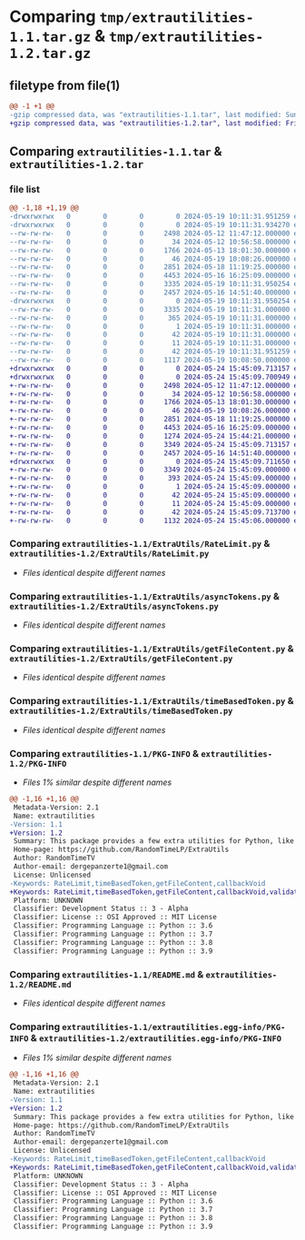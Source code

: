 # Comparing `tmp/extrautilities-1.1.tar.gz` & `tmp/extrautilities-1.2.tar.gz`

## filetype from file(1)

```diff
@@ -1 +1 @@
-gzip compressed data, was "extrautilities-1.1.tar", last modified: Sun May 19 10:11:31 2024, max compression
+gzip compressed data, was "extrautilities-1.2.tar", last modified: Fri May 24 15:45:09 2024, max compression
```

## Comparing `extrautilities-1.1.tar` & `extrautilities-1.2.tar`

### file list

```diff
@@ -1,18 +1,19 @@
-drwxrwxrwx   0        0        0        0 2024-05-19 10:11:31.951259 extrautilities-1.1/
-drwxrwxrwx   0        0        0        0 2024-05-19 10:11:31.934270 extrautilities-1.1/ExtraUtils/
--rw-rw-rw-   0        0        0     2498 2024-05-12 11:47:12.000000 extrautilities-1.1/ExtraUtils/RateLimit.py
--rw-rw-rw-   0        0        0       34 2024-05-12 10:56:58.000000 extrautilities-1.1/ExtraUtils/__init__.py
--rw-rw-rw-   0        0        0     1766 2024-05-13 18:01:30.000000 extrautilities-1.1/ExtraUtils/asyncTokens.py
--rw-rw-rw-   0        0        0       46 2024-05-19 10:08:26.000000 extrautilities-1.1/ExtraUtils/callbackVoid.py
--rw-rw-rw-   0        0        0     2851 2024-05-18 11:19:25.000000 extrautilities-1.1/ExtraUtils/getFileContent.py
--rw-rw-rw-   0        0        0     4453 2024-05-16 16:25:09.000000 extrautilities-1.1/ExtraUtils/timeBasedToken.py
--rw-rw-rw-   0        0        0     3335 2024-05-19 10:11:31.950254 extrautilities-1.1/PKG-INFO
--rw-rw-rw-   0        0        0     2457 2024-05-16 14:51:40.000000 extrautilities-1.1/README.md
-drwxrwxrwx   0        0        0        0 2024-05-19 10:11:31.950254 extrautilities-1.1/extrautilities.egg-info/
--rw-rw-rw-   0        0        0     3335 2024-05-19 10:11:31.000000 extrautilities-1.1/extrautilities.egg-info/PKG-INFO
--rw-rw-rw-   0        0        0      365 2024-05-19 10:11:31.000000 extrautilities-1.1/extrautilities.egg-info/SOURCES.txt
--rw-rw-rw-   0        0        0        1 2024-05-19 10:11:31.000000 extrautilities-1.1/extrautilities.egg-info/dependency_links.txt
--rw-rw-rw-   0        0        0       42 2024-05-19 10:11:31.000000 extrautilities-1.1/extrautilities.egg-info/requires.txt
--rw-rw-rw-   0        0        0       11 2024-05-19 10:11:31.000000 extrautilities-1.1/extrautilities.egg-info/top_level.txt
--rw-rw-rw-   0        0        0       42 2024-05-19 10:11:31.951259 extrautilities-1.1/setup.cfg
--rw-rw-rw-   0        0        0     1117 2024-05-19 10:08:50.000000 extrautilities-1.1/setup.py
+drwxrwxrwx   0        0        0        0 2024-05-24 15:45:09.713157 extrautilities-1.2/
+drwxrwxrwx   0        0        0        0 2024-05-24 15:45:09.700949 extrautilities-1.2/ExtraUtils/
+-rw-rw-rw-   0        0        0     2498 2024-05-12 11:47:12.000000 extrautilities-1.2/ExtraUtils/RateLimit.py
+-rw-rw-rw-   0        0        0       34 2024-05-12 10:56:58.000000 extrautilities-1.2/ExtraUtils/__init__.py
+-rw-rw-rw-   0        0        0     1766 2024-05-13 18:01:30.000000 extrautilities-1.2/ExtraUtils/asyncTokens.py
+-rw-rw-rw-   0        0        0       46 2024-05-19 10:08:26.000000 extrautilities-1.2/ExtraUtils/callbackVoid.py
+-rw-rw-rw-   0        0        0     2851 2024-05-18 11:19:25.000000 extrautilities-1.2/ExtraUtils/getFileContent.py
+-rw-rw-rw-   0        0        0     4453 2024-05-16 16:25:09.000000 extrautilities-1.2/ExtraUtils/timeBasedToken.py
+-rw-rw-rw-   0        0        0     1274 2024-05-24 15:44:21.000000 extrautilities-1.2/ExtraUtils/validate_dict.py
+-rw-rw-rw-   0        0        0     3349 2024-05-24 15:45:09.713157 extrautilities-1.2/PKG-INFO
+-rw-rw-rw-   0        0        0     2457 2024-05-16 14:51:40.000000 extrautilities-1.2/README.md
+drwxrwxrwx   0        0        0        0 2024-05-24 15:45:09.711650 extrautilities-1.2/extrautilities.egg-info/
+-rw-rw-rw-   0        0        0     3349 2024-05-24 15:45:09.000000 extrautilities-1.2/extrautilities.egg-info/PKG-INFO
+-rw-rw-rw-   0        0        0      393 2024-05-24 15:45:09.000000 extrautilities-1.2/extrautilities.egg-info/SOURCES.txt
+-rw-rw-rw-   0        0        0        1 2024-05-24 15:45:09.000000 extrautilities-1.2/extrautilities.egg-info/dependency_links.txt
+-rw-rw-rw-   0        0        0       42 2024-05-24 15:45:09.000000 extrautilities-1.2/extrautilities.egg-info/requires.txt
+-rw-rw-rw-   0        0        0       11 2024-05-24 15:45:09.000000 extrautilities-1.2/extrautilities.egg-info/top_level.txt
+-rw-rw-rw-   0        0        0       42 2024-05-24 15:45:09.713700 extrautilities-1.2/setup.cfg
+-rw-rw-rw-   0        0        0     1132 2024-05-24 15:45:06.000000 extrautilities-1.2/setup.py
```

### Comparing `extrautilities-1.1/ExtraUtils/RateLimit.py` & `extrautilities-1.2/ExtraUtils/RateLimit.py`

 * *Files identical despite different names*

### Comparing `extrautilities-1.1/ExtraUtils/asyncTokens.py` & `extrautilities-1.2/ExtraUtils/asyncTokens.py`

 * *Files identical despite different names*

### Comparing `extrautilities-1.1/ExtraUtils/getFileContent.py` & `extrautilities-1.2/ExtraUtils/getFileContent.py`

 * *Files identical despite different names*

### Comparing `extrautilities-1.1/ExtraUtils/timeBasedToken.py` & `extrautilities-1.2/ExtraUtils/timeBasedToken.py`

 * *Files identical despite different names*

### Comparing `extrautilities-1.1/PKG-INFO` & `extrautilities-1.2/PKG-INFO`

 * *Files 1% similar despite different names*

```diff
@@ -1,16 +1,16 @@
 Metadata-Version: 2.1
 Name: extrautilities
-Version: 1.1
+Version: 1.2
 Summary: This package provides a few extra utilities for Python, like a "RateLimiter" class.
 Home-page: https://github.com/RandomTimeLP/ExtraUtils
 Author: RandomTimeTV
 Author-email: dergepanzerte1@gmail.com
 License: Unlicensed
-Keywords: RateLimit,timeBasedToken,getFileContent,callbackVoid
+Keywords: RateLimit,timeBasedToken,getFileContent,callbackVoid,validate_dict
 Platform: UNKNOWN
 Classifier: Development Status :: 3 - Alpha
 Classifier: License :: OSI Approved :: MIT License
 Classifier: Programming Language :: Python :: 3.6
 Classifier: Programming Language :: Python :: 3.7
 Classifier: Programming Language :: Python :: 3.8
 Classifier: Programming Language :: Python :: 3.9
```

### Comparing `extrautilities-1.1/README.md` & `extrautilities-1.2/README.md`

 * *Files identical despite different names*

### Comparing `extrautilities-1.1/extrautilities.egg-info/PKG-INFO` & `extrautilities-1.2/extrautilities.egg-info/PKG-INFO`

 * *Files 1% similar despite different names*

```diff
@@ -1,16 +1,16 @@
 Metadata-Version: 2.1
 Name: extrautilities
-Version: 1.1
+Version: 1.2
 Summary: This package provides a few extra utilities for Python, like a "RateLimiter" class.
 Home-page: https://github.com/RandomTimeLP/ExtraUtils
 Author: RandomTimeTV
 Author-email: dergepanzerte1@gmail.com
 License: Unlicensed
-Keywords: RateLimit,timeBasedToken,getFileContent,callbackVoid
+Keywords: RateLimit,timeBasedToken,getFileContent,callbackVoid,validate_dict
 Platform: UNKNOWN
 Classifier: Development Status :: 3 - Alpha
 Classifier: License :: OSI Approved :: MIT License
 Classifier: Programming Language :: Python :: 3.6
 Classifier: Programming Language :: Python :: 3.7
 Classifier: Programming Language :: Python :: 3.8
 Classifier: Programming Language :: Python :: 3.9
```

